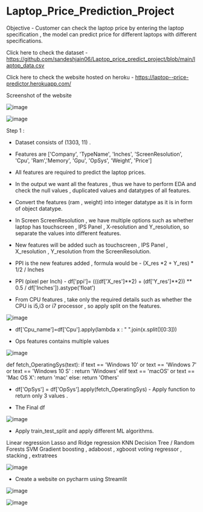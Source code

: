 # Laptop_Price_Prediction_Project

Objective - Customer can check the laptop price by entering the laptop specification , the model can predict price for different laptops with different specifications.

Click here to check the dataset - https://github.com/sandeshjain06/Laptop_price_predict_project/blob/main/laptop_data.csv

Click here to check the website hosted on heroku - https://laptop--price-predictor.herokuapp.com/


Screenshot of the website 

![image](https://user-images.githubusercontent.com/91243691/164948028-f1595989-0b17-4eac-8750-3e13c1bfa29b.png)

![image](https://user-images.githubusercontent.com/91243691/164949093-53f09d98-9afb-4387-bbdd-e2b2fdc54400.png)


Step 1 :

- Dataset consists of (1303, 11) .

- Features are ['Company', 'TypeName', 'Inches', 'ScreenResolution', 'Cpu', 'Ram','Memory', 'Gpu', 'OpSys', 'Weight', 'Price']

- All features are required to predict the laptop prices.

- In the output we want all the features , thus we have to perform EDA and check the null values , duplicated values and datatypes of all features.

- Convert the features (ram , weight) into integer datatype as it is in form of object datatype.

- In Screen ScreenResolution , we have multiple options such as whether laptop has touchscreen , IPS Panel , X-resolution and Y_resolution, so separate the values into different features.

- New features will be added such as touchscreen , IPS Panel , X_resolution , Y_resolution from the ScreenResolution.                                                   
-  PPI is the new features added , formula would be -  (X_res *2 + Y_res) * 1/2  / Inches

- PPI (pixel per Inch)  - df['ppi']= (((df['X_res']**2) + (df['Y_res']**2)) ** 0.5 / df['Inches']).astype('float')

- From CPU features , take only the required details such as whether the CPU is i5,i3 or i7 processor , so apply split on the features.

![image](https://user-images.githubusercontent.com/91243691/165017431-fd5fe511-91e3-4184-8e8e-c7e7db51d82e.png)

- df['Cpu_name']=df['Cpu'].apply(lambda x : " ".join(x.split()[0:3]))

- Ops features contains multiple values 

![image](https://user-images.githubusercontent.com/91243691/165017607-d5974005-51a5-4392-a829-73a7cfc336f1.png)

def fetch_OperatingSys(text):
    if text == 'Windows 10' or text == 'Windows 7' or text == 'Windows 10 S' :
        return 'Windows'
    elif text == 'macOS' or text == 'Mac OS X':
        return 'mac'
    else:
        return 'Others'
        
        
- df['OpSys'] = df['OpSys'].apply(fetch_OperatingSys)  - Apply function to return only 3 values .


- The Final df 

![image](https://user-images.githubusercontent.com/91243691/165017735-6e8f0f7b-85ea-4d46-8c0a-796b61a2615d.png)


-   Apply train_test_split and apply different ML algorithms.

Linear regression
Lasso and Ridge regression
KNN
Decision Tree / Random Forests
SVM
Gradient boosting , adaboost , xgboost
voting regressor , stacking , extratrees

![image](https://user-images.githubusercontent.com/91243691/165019672-320c7687-bb04-4eb5-ab33-5bee53a7967d.png)

- Create a website on pycharm using Streamlit


![image](https://user-images.githubusercontent.com/91243691/165020522-d5bd4f25-0723-4ee6-92ad-48a2a9254832.png)


![image](https://user-images.githubusercontent.com/91243691/165020555-cd325b82-ae5e-4077-83a3-ff5cdb007a79.png)

























